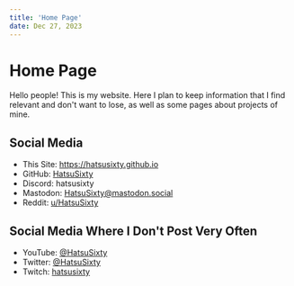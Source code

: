 ```yaml
---
title: 'Home Page'
date: Dec 27, 2023
---
```


# Home Page

Hello people! This is my website. Here I plan to keep information that I find relevant and don't want to lose, as well as some pages about projects of mine.

## Social Media

- This Site: <https://hatsusixty.github.io>
- GitHub: [HatsuSixty](https://github.com/HatsuSixty)
- Discord: hatsusixty
- Mastodon: [HatsuSixty@mastodon.social](https://mastodon.social/@HatsuSixty)
- Reddit: [u/HatsuSixty](https://reddit.com/u/HatsuSixty)

## Social Media Where I Don't Post Very Often

- YouTube: [@HatsuSixty](https://youtube.com/@HatsuSixty)
- Twitter: [@HatsuSixty](https://x.com/HatsuSixty)
- Twitch: [hatsusixty](https://www.twitch.tv/hatsusixty)
